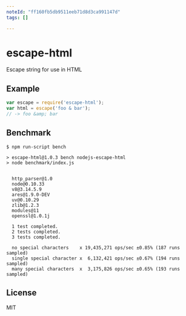 ```yaml
---
noteId: "ff160fb5db9511eeb71d8d3ca991147d"
tags: []

---
```



# escape-html

  Escape string for use in HTML

## Example

```js
var escape = require('escape-html');
var html = escape('foo & bar');
// -> foo &amp; bar
```

## Benchmark

```
$ npm run-script bench

> escape-html@1.0.3 bench nodejs-escape-html
> node benchmark/index.js


  http_parser@1.0
  node@0.10.33
  v8@3.14.5.9
  ares@1.9.0-DEV
  uv@0.10.29
  zlib@1.2.3
  modules@11
  openssl@1.0.1j

  1 test completed.
  2 tests completed.
  3 tests completed.

  no special characters    x 19,435,271 ops/sec ±0.85% (187 runs sampled)
  single special character x  6,132,421 ops/sec ±0.67% (194 runs sampled)
  many special characters  x  3,175,826 ops/sec ±0.65% (193 runs sampled)
```

## License

  MIT